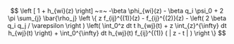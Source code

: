 $$ \left [ 1 + h_{wi}(z) \right] ~=~ -\beta \phi_{wi}(z) - \beta q_i \psi_0 + 2 \pi \sum_{j} \bar{\rho_j} \left \{  z f_{ij}^{(1)}(z) - f_{ij}^{(2)}(z) - \left( 2 \beta q_i q_j / \varepsilon \right ) \left(  \int_0^z dt t h_{wj}(t) + z \int_{z}^{\infty} dt h_{wj}(t) \right) + \int_0^{\infty} dt h_{wj}(t) f_{ij}^{(1)} ( | z - t | ) \right \} $$